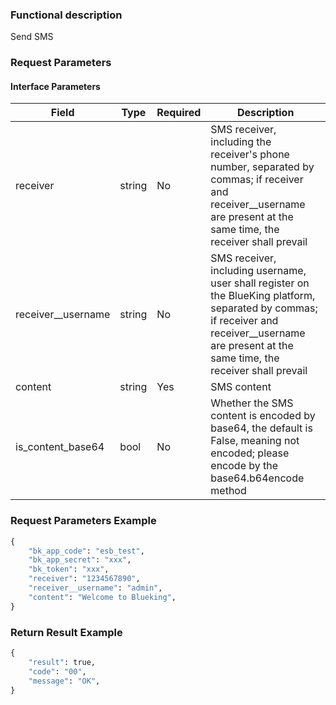 ### Functional description

Send SMS

### Request Parameters

#### Interface Parameters

| Field               |  Type      | Required   |  Description      |
|--------------------|------------|--------|------------|
| receiver           |  string    | No     | SMS receiver, including the receiver&#39;s phone number, separated by commas; if receiver and receiver__username are present at the same time, the receiver shall prevail |
| receiver__username |  string    | No     | SMS receiver, including username, user shall register on the BlueKing platform, separated by commas; if receiver and receiver__username are present at the same time, the receiver shall prevail |
| content            |  string    | Yes     | SMS content |
| is_content_base64  |  bool      | No     | Whether the SMS content is encoded by base64, the default is False, meaning not encoded; please encode by the base64.b64encode method |

### Request Parameters Example

```python
{
    "bk_app_code": "esb_test",
    "bk_app_secret": "xxx",
    "bk_token": "xxx",
    "receiver": "1234567890",
    "receiver__username": "admin",
    "content": "Welcome to Blueking",
}
```

### Return Result Example

```python
{
    "result": true,
    "code": "00",
    "message": "OK",
}
```